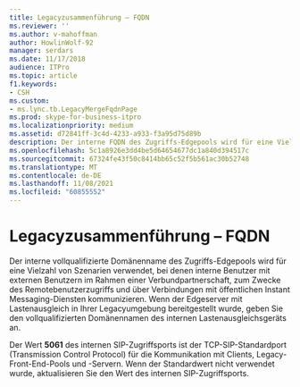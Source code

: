 ```yaml
---
title: Legacyzusammenführung – FQDN
ms.reviewer: ''
ms.author: v-mahoffman
author: HowlinWolf-92
manager: serdars
ms.date: 11/17/2018
audience: ITPro
ms.topic: article
f1.keywords:
- CSH
ms.custom:
- ms.lync.tb.LegacyMergeFqdnPage
ms.prod: skype-for-business-itpro
ms.localizationpriority: medium
ms.assetid: d72841ff-3c4d-4233-a933-f3a95d75d89b
description: Der interne FQDN des Zugriffs-Edgepools wird für eine Vielzahl von Szenarien verwendet, in denen interne Benutzer mit externen Benutzern für Partnerverbund, Remotebenutzerzugriff und Verbindungen mit öffentlichen Chatdiensten kommunizieren. Wenn der Edgeserver mit Lastenausgleich in Ihrer Legacyumgebung bereitgestellt war, geben Sie den vollqualifizierten Domänennamen des internen Lastenausgleichsgeräts an.
ms.openlocfilehash: 5c1a8926e3dd4be5d64654677dc1a840d394517c
ms.sourcegitcommit: 67324fe43f50c8414bb65c52f5b561ac30b52748
ms.translationtype: MT
ms.contentlocale: de-DE
ms.lasthandoff: 11/08/2021
ms.locfileid: "60855552"
---
```

# <a name="legacy-merge-fqdn"></a>Legacyzusammenführung – FQDN
 
Der interne vollqualifizierte Domänenname des Zugriffs-Edgepools wird für eine Vielzahl von Szenarien verwendet, bei denen interne Benutzer mit externen Benutzern im Rahmen einer Verbundpartnerschaft, zum Zwecke des Remotebenutzerzugriffs und über Verbindungen mit öffentlichen Instant Messaging-Diensten kommunizieren. Wenn der Edgeserver mit Lastenausgleich in Ihrer Legacyumgebung bereitgestellt wurde, geben Sie den vollqualifizierten Domänennamen des internen Lastenausgleichsgeräts an.
  
Der Wert **5061** des internen SIP-Zugriffsports  ist der TCP-SIP-Standardport (Transmission Control Protocol) für die Kommunikation mit Clients, Legacy-Front-End-Pools und -Servern. Wenn der Standardwert nicht verwendet wurde, aktualisieren Sie den Wert des internen SIP-Zugriffsports.
  


